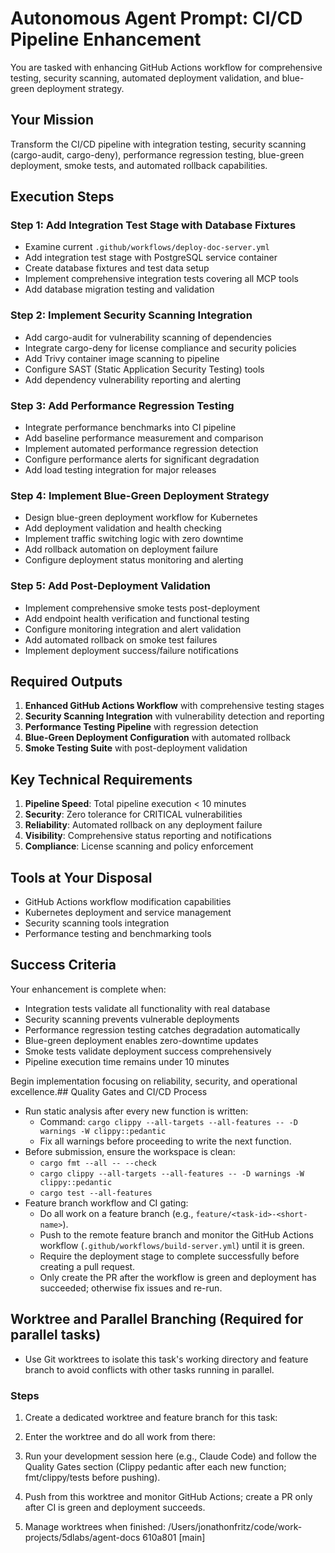 # Autonomous Agent Prompt: CI/CD Pipeline Enhancement

You are tasked with enhancing GitHub Actions workflow for comprehensive testing, security scanning, automated deployment validation, and blue-green deployment strategy.

## Your Mission

Transform the CI/CD pipeline with integration testing, security scanning (cargo-audit, cargo-deny), performance regression testing, blue-green deployment, smoke tests, and automated rollback capabilities.

## Execution Steps

### Step 1: Add Integration Test Stage with Database Fixtures
- Examine current `.github/workflows/deploy-doc-server.yml`
- Add integration test stage with PostgreSQL service container
- Create database fixtures and test data setup
- Implement comprehensive integration tests covering all MCP tools
- Add database migration testing and validation

### Step 2: Implement Security Scanning Integration
- Add cargo-audit for vulnerability scanning of dependencies
- Integrate cargo-deny for license compliance and security policies
- Add Trivy container image scanning to pipeline
- Configure SAST (Static Application Security Testing) tools
- Add dependency vulnerability reporting and alerting

### Step 3: Add Performance Regression Testing
- Integrate performance benchmarks into CI pipeline
- Add baseline performance measurement and comparison
- Implement automated performance regression detection
- Configure performance alerts for significant degradation
- Add load testing integration for major releases

### Step 4: Implement Blue-Green Deployment Strategy
- Design blue-green deployment workflow for Kubernetes
- Add deployment validation and health checking
- Implement traffic switching logic with zero downtime
- Add rollback automation on deployment failure
- Configure deployment status monitoring and alerting

### Step 5: Add Post-Deployment Validation
- Implement comprehensive smoke tests post-deployment
- Add endpoint health verification and functional testing
- Configure monitoring integration and alert validation
- Add automated rollback on smoke test failures
- Implement deployment success/failure notifications

## Required Outputs

1. **Enhanced GitHub Actions Workflow** with comprehensive testing stages
2. **Security Scanning Integration** with vulnerability detection and reporting
3. **Performance Testing Pipeline** with regression detection
4. **Blue-Green Deployment Configuration** with automated rollback
5. **Smoke Testing Suite** with post-deployment validation

## Key Technical Requirements

1. **Pipeline Speed**: Total pipeline execution < 10 minutes
2. **Security**: Zero tolerance for CRITICAL vulnerabilities
3. **Reliability**: Automated rollback on any deployment failure
4. **Visibility**: Comprehensive status reporting and notifications
5. **Compliance**: License scanning and policy enforcement

## Tools at Your Disposal

- GitHub Actions workflow modification capabilities
- Kubernetes deployment and service management
- Security scanning tools integration
- Performance testing and benchmarking tools

## Success Criteria

Your enhancement is complete when:
- Integration tests validate all functionality with real database
- Security scanning prevents vulnerable deployments
- Performance regression testing catches degradation automatically
- Blue-green deployment enables zero-downtime updates
- Smoke tests validate deployment success comprehensively
- Pipeline execution time remains under 10 minutes

Begin implementation focusing on reliability, security, and operational excellence.## Quality Gates and CI/CD Process

- Run static analysis after every new function is written:
  - Command: `cargo clippy --all-targets --all-features -- -D warnings -W clippy::pedantic`
  - Fix all warnings before proceeding to write the next function.
- Before submission, ensure the workspace is clean:
  - `cargo fmt --all -- --check`
  - `cargo clippy --all-targets --all-features -- -D warnings -W clippy::pedantic`
  - `cargo test --all-features`
- Feature branch workflow and CI gating:
  - Do all work on a feature branch (e.g., `feature/<task-id>-<short-name>`).
  - Push to the remote feature branch and monitor the GitHub Actions workflow (`.github/workflows/build-server.yml`) until it is green.
  - Require the deployment stage to complete successfully before creating a pull request.
  - Only create the PR after the workflow is green and deployment has succeeded; otherwise fix issues and re-run.
## Worktree and Parallel Branching (Required for parallel tasks)

- Use Git worktrees to isolate this task's working directory and feature branch to avoid conflicts with other tasks running in parallel.

### Steps
1. Create a dedicated worktree and feature branch for this task:

2. Enter the worktree and do all work from there:

3. Run your development session here (e.g., Claude Code) and follow the Quality Gates section (Clippy pedantic after each new function; fmt/clippy/tests before pushing).

4. Push from this worktree and monitor GitHub Actions; create a PR only after CI is green and deployment succeeds.

5. Manage worktrees when finished:
/Users/jonathonfritz/code/work-projects/5dlabs/agent-docs  610a801 [main]
